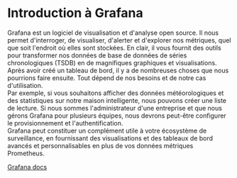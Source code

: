 # Introduction à Grafana
Grafana est un logiciel de visualisation et d'analyse open source. Il nous permet d'interroger, de visualiser, d'alerter et d'explorer nos métriques, quel que soit l'endroit où elles sont stockées. En clair, il vous fournit des outils pour transformer nos données de base de données de séries chronologiques (TSDB) en de magnifiques graphiques et visualisations.
<br>
Après avoir créé un tableau de bord, il y a de nombreuses choses que nous pourrions faire ensuite. Tout dépend de nos besoins et de notre cas d'utilisation.
<br>
Par exemple, si vous souhaitons afficher des données météorologiques et des statistiques sur notre maison intelligente, nous pouvons créer une liste de lecture. Si nous sommes l'administrateur d'une entreprise et que nous gérons Grafana pour plusieurs équipes, nous devrons peut-être configurer le provisionnement et l'authentification.
<br>
Grafana peut constituer un complément utile à votre écosystème de surveillance, en fournissant des visualisations et des tableaux de bord avancés et personnalisables en plus de vos données métriques Prometheus.

[Grafana docs](https://grafana.com/docs/)